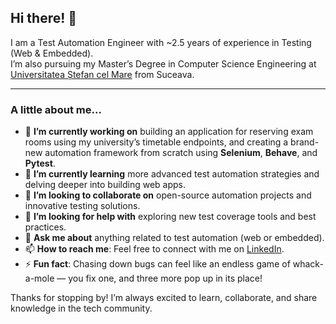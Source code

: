## Hi there! 👋

I am a Test Automation Engineer with ~2.5 years of experience in Testing (Web & Embedded).  
I’m also pursuing my Master’s Degree in Computer Science Engineering at [Universitatea Ștefan cel Mare](https://usv.ro/) from Suceava.

---

### A little about me…

- 🔭 **I’m currently working on** building an application for reserving exam rooms using my university’s timetable endpoints, and creating a brand-new automation framework from scratch using **Selenium**, **Behave**, and **Pytest**.
- 🌱 **I’m currently learning** more advanced test automation strategies and delving deeper into building web apps.
- 👯 **I’m looking to collaborate on** open-source automation projects and innovative testing solutions.
- 🤔 **I’m looking for help with** exploring new test coverage tools and best practices.
- 💬 **Ask me about** anything related to test automation (web or embedded).
- 📫 **How to reach me**: Feel free to connect with me on [LinkedIn]([#](https://ro.linkedin.com/in/r%C4%83zvan-alexuc-b83714268)).
- ⚡ **Fun fact**: Chasing down bugs can feel like an endless game of whack-a-mole — you fix one, and three more pop up in its place!

Thanks for stopping by! I’m always excited to learn, collaborate, and share knowledge in the tech community. 
